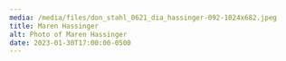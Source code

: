 ```yaml
---
media: /media/files/don_stahl_0621_dia_hassinger-092-1024x682.jpeg
title: Maren Hassinger
alt: Photo of Maren Hassinger
date: 2023-01-30T17:00:00-0500
---
```

